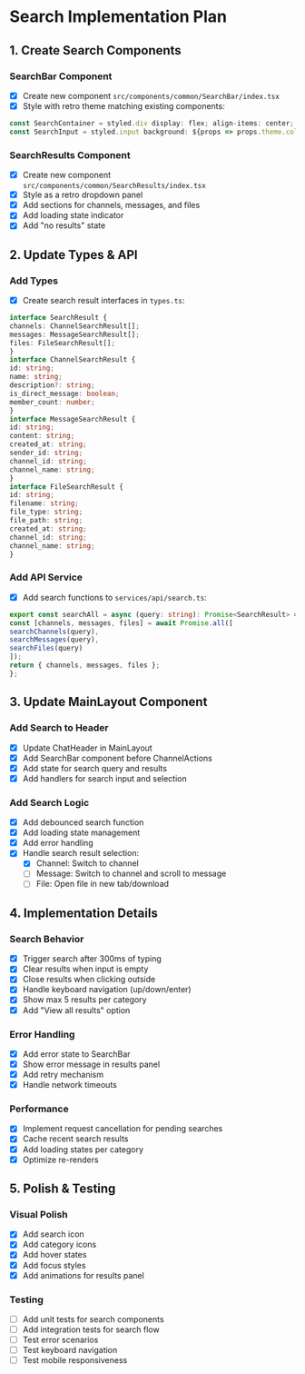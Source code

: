 # Search Implementation Plan

## 1. Create Search Components

### SearchBar Component
- [x] Create new component `src/components/common/SearchBar/index.tsx`
- [x] Style with retro theme matching existing components:
```typescript
const SearchContainer = styled.div display: flex; align-items: center; gap: 8px; position: relative;;
const SearchInput = styled.input background: ${props => props.theme.colors.background}; border: 2px solid ${props => props.theme.colors.border}; color: ${props => props.theme.colors.text}; font-family: 'VT323', monospace; padding: 4px 8px; width: 200px; font-size: 0.875rem;;
```


### SearchResults Component
- [x] Create new component `src/components/common/SearchResults/index.tsx`
- [x] Style as a retro dropdown panel
- [x] Add sections for channels, messages, and files
- [x] Add loading state indicator
- [x] Add "no results" state

## 2. Update Types & API

### Add Types
- [x] Create search result interfaces in `types.ts`:
```typescript
interface SearchResult {
channels: ChannelSearchResult[];
messages: MessageSearchResult[];
files: FileSearchResult[];
}
interface ChannelSearchResult {
id: string;
name: string;
description?: string;
is_direct_message: boolean;
member_count: number;
}
interface MessageSearchResult {
id: string;
content: string;
created_at: string;
sender_id: string;
channel_id: string;
channel_name: string;
}
interface FileSearchResult {
id: string;
filename: string;
file_type: string;
file_path: string;
created_at: string;
channel_id: string;
channel_name: string;
}
```


### Add API Service
- [x] Add search functions to `services/api/search.ts`:
```typescript
export const searchAll = async (query: string): Promise<SearchResult> => {
const [channels, messages, files] = await Promise.all([
searchChannels(query),
searchMessages(query),
searchFiles(query)
]);
return { channels, messages, files };
};
```


## 3. Update MainLayout Component

### Add Search to Header
- [x] Update ChatHeader in MainLayout
- [x] Add SearchBar component before ChannelActions
- [x] Add state for search query and results
- [x] Add handlers for search input and selection

### Add Search Logic
- [x] Add debounced search function
- [x] Add loading state management
- [x] Add error handling
- [x] Handle search result selection:
  - [x] Channel: Switch to channel
  - [ ] Message: Switch to channel and scroll to message
  - [ ] File: Open file in new tab/download

## 4. Implementation Details

### Search Behavior
- [x] Trigger search after 300ms of typing
- [x] Clear results when input is empty
- [x] Close results when clicking outside
- [x] Handle keyboard navigation (up/down/enter)
- [x] Show max 5 results per category
- [x] Add "View all results" option

### Error Handling
- [x] Add error state to SearchBar
- [x] Show error message in results panel
- [x] Add retry mechanism
- [x] Handle network timeouts

### Performance
- [x] Implement request cancellation for pending searches
- [x] Cache recent search results
- [x] Add loading states per category
- [x] Optimize re-renders

## 5. Polish & Testing

### Visual Polish
- [x] Add search icon
- [x] Add category icons
- [x] Add hover states
- [x] Add focus styles
- [x] Add animations for results panel

### Testing
- [ ] Add unit tests for search components
- [ ] Add integration tests for search flow
- [ ] Test error scenarios
- [ ] Test keyboard navigation
- [ ] Test mobile responsiveness